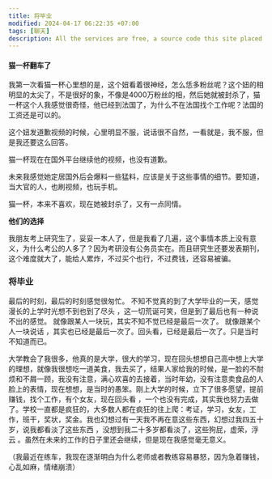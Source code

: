 ```yaml
---
title: 将毕业
modified: 2024-04-17 06:22:35 +07:00
tags: [聊天]
description: All the services are free, a source code this site placed on github repository and intergration with netlify service, another service that you can use is github page for hosting your own static site.
---
```


####  猫一杯翻车了

我第一次看猫一杯心里想的是，这个妞看着很神经，怎么恁多粉丝呢？这个妞的相明显的太尖了，不是很好的象，不像是4000万粉丝的相，然后她就被封杀了，猫一杯这个人我感觉很奇怪，他已经到法国了，为什么不在法国找个工作呢？法国的工资还是可以的。

这个妞发道歉视频的时候，心里明显不服，说话很不自然，一看就是，我不服，但是我还要这么回答。

猫一杯现在在国外平台继续他的视频，也没有道歉。

未来我感觉她定居国外后会爆料一些猛料，应该是关于这些事情的细节。要知道，当大官的人，也刷视频，也玩手机。

猫一杯，本来不喜欢，现在她被封杀了，又有一点同情。

**他们的选择**

我朋友考上研究生了，妥妥一本人了，但是我看了几遍，这个事情本质上没有意义，为什么考公的人多了？因为考研没有公务员实在。而且研究生还要发表期刊，这个难度就大了，能给人累炸，不过买个也行，不过费钱，还容易被骗。

### 将毕业

 最后的时刻，最后的时刻感觉很匆忙。
不知不觉真的到了大学毕业的一天，感觉漫长的上学时光想不到也到了尽头 ，这一切荒诞可笑，但是到了最后也有一种说不出的感觉。
就像跟某人一块玩，其实不知不觉已经是最后一次了。
就像跟某个人一块说话 ，其实也已经是最后一次了。回头看，已经是最后一次了。只是当时不知道而已。

大学教会了我很多，他真的是大学，很大的学习，现在回头想想自己高中想上大学的理想，就像我很想吃一道美食，我去买了，结果人家给我的时候，是一脸的不耐烦和不屑一顾，我没有注意，满心欢喜的去接着，当时年幼，没有注意卖食品的人脸上的表情，现在想想，是当时的愚笨。刚上大学的时候，立下了很多愿望，提前赚钱，找个工作，有个女友，现在回头看 ，一个也没有完成，其实我也努力去做了。学校一直都是疯狂的，大多数人都在疯狂的往上爬：考证，学习，女友，工作，班干，奖状，奖金。我也幻想过有一天我不再在意这些东西，幻想过我四五十岁，说我都看淡了这些东西 ，没想到我二十多岁都看淡了，这些狗屁，虚荣，浮云 。虽然在未来的工作的日子里还会继续，但是现在我感觉毫无意义。

（我最近在练车，我现在逐渐明白为什么老师或者教练容易暴怒，因为急着赚钱，心乱如麻，情绪崩溃）





